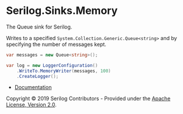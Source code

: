 # Serilog.Sinks.Memory

The Queue<string> sink for Serilog.


Writes to a specified `System.Collection.Generic.Queue<string>` and by specifying the number of messages kept.

```csharp
var messages = new Queue<string>();

var log = new LoggerConfiguration()
    .WriteTo.MemoryWriter(messages, 100)
    .CreateLogger();
```

* [Documentation](https://github.com/serilog/serilog/wiki)

Copyright &copy; 2019 Serilog Contributors - Provided under the [Apache License, Version 2.0](http://apache.org/licenses/LICENSE-2.0.html).
